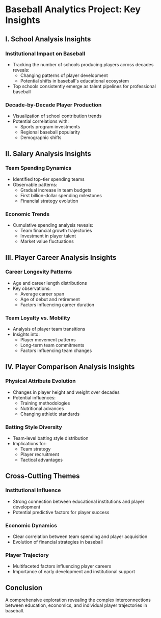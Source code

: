 # Baseball Analytics Project: Key Insights

## I. School Analysis Insights

### Institutional Impact on Baseball
- Tracking the number of schools producing players across decades reveals:
  - Changing patterns of player development
  - Potential shifts in baseball's educational ecosystem
- Top schools consistently emerge as talent pipelines for professional baseball

### Decade-by-Decade Player Production
- Visualization of school contribution trends
- Potential correlations with:
  - Sports program investments
  - Regional baseball popularity
  - Demographic shifts

## II. Salary Analysis Insights

### Team Spending Dynamics
- Identified top-tier spending teams
- Observable patterns:
  - Gradual increase in team budgets
  - First billion-dollar spending milestones
  - Financial strategy evolution

### Economic Trends
- Cumulative spending analysis reveals:
  - Team financial growth trajectories
  - Investment in player talent
  - Market value fluctuations

## III. Player Career Analysis Insights

### Career Longevity Patterns
- Age and career length distributions
- Key observations:
  - Average career span
  - Age of debut and retirement
  - Factors influencing career duration

### Team Loyalty vs. Mobility
- Analysis of player team transitions
- Insights into:
  - Player movement patterns
  - Long-term team commitments
  - Factors influencing team changes

## IV. Player Comparison Analysis Insights

### Physical Attribute Evolution
- Changes in player height and weight over decades
- Potential influences:
  - Training methodologies
  - Nutritional advances
  - Changing athletic standards

### Batting Style Diversity
- Team-level batting style distribution
- Implications for:
  - Team strategy
  - Player recruitment
  - Tactical advantages

## Cross-Cutting Themes

### Institutional Influence
- Strong connection between educational institutions and player development
- Potential predictive factors for player success

### Economic Dynamics
- Clear correlation between team spending and player acquisition
- Evolution of financial strategies in baseball

### Player Trajectory
- Multifaceted factors influencing player careers
- Importance of early development and institutional support

## Conclusion
A comprehensive exploration revealing the complex interconnections between education, economics, and individual player trajectories in baseball.
